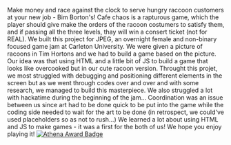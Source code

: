 Make money and race against the clock to serve hungry raccoon customers at your new job - Bim Borton's!
Cafe chaos is a rapturous game, which the player should give make the orders of the racoon costumers to satisfy them, and if passing all the three levels, thay will win a consert ticket (not for REAL). We built this project for JPEG, an overnight female and non-binary focused game jam at Carleton University. We were given a picture of racoons in Tim Hortons and we had to build a game based on the picture. Our idea was that using HTML and a little bit of JS to build a game that looks like overcooked but in our cute racoon version.
Throught this projet, we most struggled with debugging and positioning different elements in the screen but as we went through codes over and over and with some research, we managed to build this masterpiece. We also struggled a lot with hackatime during the beginning of the jam... Coordination was an issue between us since art had to be done quick to be put into the game while the coding side needed to wait for the art to be done (in retrospect, we could've used placeholders so as not to rush...)
We learned a lot about using HTML and JS to make games - it was a first for the both of us!
We hope you enjoy playing it!
[![Athena Award Badge](https://img.shields.io/endpoint?url=https%3A%2F%2Faward.athena.hackclub.com%2Fapi%2Fbadge)](https://award.athena.hackclub.com?utm_source=readme)
